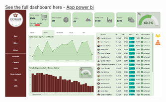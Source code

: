 
See the full dashboard here - [App power bi](https://app.powerbi.com/reportEmbed?reportId=a9988109-31d2-4432-b0ce-424eb0e04652&autoAuth=true&ctid=29bd0c4d-e559-43c4-9b42-c157fd09246b)
![Awesome chocolates dashboard](https://github.com/Venus-0107/powerbi/blob/b835cdbcc9a7c216182b68a02a16a4afc7b5fe9b/dashboard%20ss.png)
